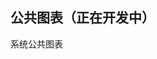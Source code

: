 <!--
 * @Description: 公共分页
 * @Version: 2.0
 * @Autor: wuwei3
 * @Date: 2020-05-08 20:31:15
 * @LastEditors: Please set LastEditors
 * @LastEditTime: 2020-12-31 15:50:30
 -->

## 公共图表（正在开发中）

系统公共图表
